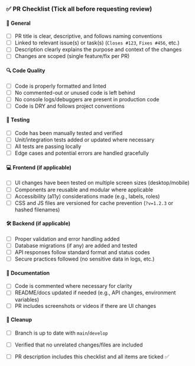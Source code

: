 

### ✅ PR Checklist (Tick all before requesting review)

#### 📄 General
- [ ] PR title is clear, descriptive, and follows naming conventions  
- [ ] Linked to relevant issue(s) or task(s) (`Closes #123`, `Fixes #456`, etc.)  
- [ ] Description clearly explains the purpose and context of the changes  
- [ ] Changes are scoped (single feature/fix per PR)

#### 🔍 Code Quality
- [ ] Code is properly formatted and linted  
- [ ] No commented-out or unused code is left behind  
- [ ] No console logs/debuggers are present in production code  
- [ ] Code is DRY and follows project conventions

#### 🧪 Testing
- [ ] Code has been manually tested and verified  
- [ ] Unit/integration tests added or updated where necessary  
- [ ] All tests are passing locally  
- [ ] Edge cases and potential errors are handled gracefully

#### 💻 Frontend (if applicable)
- [ ] UI changes have been tested on multiple screen sizes (desktop/mobile)  
- [ ] Components are reusable and modular where applicable  
- [ ] Accessibility (a11y) considerations made (e.g., labels, roles)  
- [ ] CSS and JS files are versioned for cache prevention (`?v=1.2.3` or hashed filenames)

#### 🛠️ Backend (if applicable)
- [ ] Proper validation and error handling added  
- [ ] Database migrations (if any) are added and tested  
- [ ] API responses follow standard format and status codes  
- [ ] Secure practices followed (no sensitive data in logs, etc.)

#### 🧾 Documentation
- [ ] Code is commented where necessary for clarity  
- [ ] README/docs updated if needed (e.g., API changes, environment variables)  
- [ ] PR includes screenshots or videos if there are UI changes

#### 🧹 Cleanup
- [ ] Branch is up to date with `main`/`develop`  
- [ ] Verified that no unrelated changes/files are included  
- [ ] PR description includes this checklist and all items are ticked ✅  


